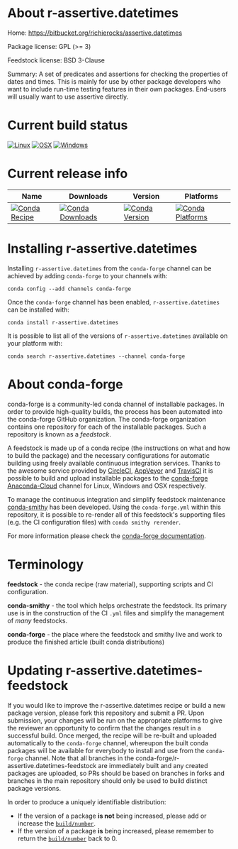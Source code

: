 About r-assertive.datetimes
===========================

Home: https://bitbucket.org/richierocks/assertive.datetimes

Package license: GPL (>= 3)

Feedstock license: BSD 3-Clause

Summary: A set of predicates and assertions for checking the properties of dates and times.  This is mainly for use by other package developers who want to include run-time testing features in their own packages.  End-users will usually want to use assertive directly.



Current build status
====================

[![Linux](https://img.shields.io/circleci/project/github/conda-forge/r-assertive.datetimes-feedstock/master.svg?label=Linux)](https://circleci.com/gh/conda-forge/r-assertive.datetimes-feedstock)
[![OSX](https://img.shields.io/travis/conda-forge/r-assertive.datetimes-feedstock/master.svg?label=macOS)](https://travis-ci.org/conda-forge/r-assertive.datetimes-feedstock)
[![Windows](https://img.shields.io/appveyor/ci/conda-forge/r-assertive.datetimes-feedstock/master.svg?label=Windows)](https://ci.appveyor.com/project/conda-forge/r-assertive-datetimes-feedstock/branch/master)

Current release info
====================

| Name | Downloads | Version | Platforms |
| --- | --- | --- | --- |
| [![Conda Recipe](https://img.shields.io/badge/recipe-r--assertive.datetimes-green.svg)](https://anaconda.org/conda-forge/r-assertive.datetimes) | [![Conda Downloads](https://img.shields.io/conda/dn/conda-forge/r-assertive.datetimes.svg)](https://anaconda.org/conda-forge/r-assertive.datetimes) | [![Conda Version](https://img.shields.io/conda/vn/conda-forge/r-assertive.datetimes.svg)](https://anaconda.org/conda-forge/r-assertive.datetimes) | [![Conda Platforms](https://img.shields.io/conda/pn/conda-forge/r-assertive.datetimes.svg)](https://anaconda.org/conda-forge/r-assertive.datetimes) |

Installing r-assertive.datetimes
================================

Installing `r-assertive.datetimes` from the `conda-forge` channel can be achieved by adding `conda-forge` to your channels with:

```
conda config --add channels conda-forge
```

Once the `conda-forge` channel has been enabled, `r-assertive.datetimes` can be installed with:

```
conda install r-assertive.datetimes
```

It is possible to list all of the versions of `r-assertive.datetimes` available on your platform with:

```
conda search r-assertive.datetimes --channel conda-forge
```


About conda-forge
=================

conda-forge is a community-led conda channel of installable packages.
In order to provide high-quality builds, the process has been automated into the
conda-forge GitHub organization. The conda-forge organization contains one repository
for each of the installable packages. Such a repository is known as a *feedstock*.

A feedstock is made up of a conda recipe (the instructions on what and how to build
the package) and the necessary configurations for automatic building using freely
available continuous integration services. Thanks to the awesome service provided by
[CircleCI](https://circleci.com/), [AppVeyor](https://www.appveyor.com/)
and [TravisCI](https://travis-ci.org/) it is possible to build and upload installable
packages to the [conda-forge](https://anaconda.org/conda-forge)
[Anaconda-Cloud](https://anaconda.org/) channel for Linux, Windows and OSX respectively.

To manage the continuous integration and simplify feedstock maintenance
[conda-smithy](https://github.com/conda-forge/conda-smithy) has been developed.
Using the ``conda-forge.yml`` within this repository, it is possible to re-render all of
this feedstock's supporting files (e.g. the CI configuration files) with ``conda smithy rerender``.

For more information please check the [conda-forge documentation](https://conda-forge.org/docs/).

Terminology
===========

**feedstock** - the conda recipe (raw material), supporting scripts and CI configuration.

**conda-smithy** - the tool which helps orchestrate the feedstock.
                   Its primary use is in the construction of the CI ``.yml`` files
                   and simplify the management of *many* feedstocks.

**conda-forge** - the place where the feedstock and smithy live and work to
                  produce the finished article (built conda distributions)


Updating r-assertive.datetimes-feedstock
========================================

If you would like to improve the r-assertive.datetimes recipe or build a new
package version, please fork this repository and submit a PR. Upon submission,
your changes will be run on the appropriate platforms to give the reviewer an
opportunity to confirm that the changes result in a successful build. Once
merged, the recipe will be re-built and uploaded automatically to the
`conda-forge` channel, whereupon the built conda packages will be available for
everybody to install and use from the `conda-forge` channel.
Note that all branches in the conda-forge/r-assertive.datetimes-feedstock are
immediately built and any created packages are uploaded, so PRs should be based
on branches in forks and branches in the main repository should only be used to
build distinct package versions.

In order to produce a uniquely identifiable distribution:
 * If the version of a package **is not** being increased, please add or increase
   the [``build/number``](https://conda.io/docs/user-guide/tasks/build-packages/define-metadata.html#build-number-and-string).
 * If the version of a package **is** being increased, please remember to return
   the [``build/number``](https://conda.io/docs/user-guide/tasks/build-packages/define-metadata.html#build-number-and-string)
   back to 0.
